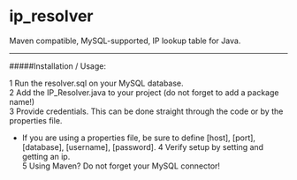 # ip_resolver
Maven compatible, MySQL-supported, IP lookup table for Java.

---

#####Installation / Usage:

1 Run the resolver.sql on your MySQL database.  
2 Add the IP_Resolver.java to your project (do not forget to add a package name!)  
3 Provide credentials. This can be done straight through the code or by the properties file.  
  - If you are using a properties file, be sure to define [host], [port], [database], [username], [password].
4 Verify setup by setting and getting an ip.  
5 Using Maven? Do not forget your MySQL connector!
